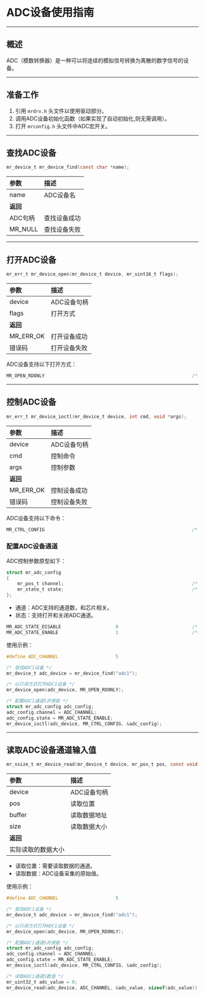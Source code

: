 # ADC设备使用指南

----------

## 概述

ADC（模数转换器）是一种可以将连续的模拟信号转换为离散的数字信号的设备。

----------

## 准备工作

1. 引用 `mrdrv.h` 头文件以使用驱动部分。
2. 调用ADC设备初始化函数（如果实现了自动初始化,则无需调用）。
3. 打开 `mrconfig.h` 头文件中ADC宏开关。

 ----------

## 查找ADC设备

```c
mr_device_t mr_device_find(const char *name);  
```

| 参数      | 描述     |
|:--------|:-------|
| name    | ADC设备名 |
| **返回**  |        |
| ADC句柄   | 查找设备成功 |
| MR_NULL | 查找设备失败 |

 ----------

## 打开ADC设备

```c
mr_err_t mr_device_open(mr_device_t device, mr_uint16_t flags);
```

| 参数        | 描述      |
|:----------|:--------|
| device    | ADC设备句柄 |
| flags     | 打开方式    |
| **返回**    |         |
| MR_ERR_OK | 打开设备成功  |
| 错误码       | 打开设备失败  |  

ADC设备支持以下打开方式：

```c
MR_OPEN_RDONLY                                                      /* 只读 */
```

 ----------

## 控制ADC设备

```c
mr_err_t mr_device_ioctl(mr_device_t device, int cmd, void *args);
```

| 参数        | 描述      |
|:----------|:--------|
| device    | ADC设备句柄 |
| cmd       | 控制命令    |
| args      | 控制参数    |
| **返回**    |         |
| MR_ERR_OK | 控制设备成功  |
| 错误码       | 控制设备失败  |

ADC设备支持以下命令：

```c
MR_CTRL_CONFIG                                                      /* 配置命令 */
```

### 配置ADC设备通道

ADC控制参数原型如下：

```c
struct mr_adc_config  
{  
    mr_pos_t channel;                                               /* 通道 */  
    mr_state_t state;                                               /* 状态 */
};
```

- 通道：ADC支持的通道数，和芯片相关。
- 状态：支持打开和关闭ADC通道。

```c
MR_ADC_STATE_DISABLE                    0                           /* 关闭通道 */
MR_ADC_STATE_ENABLE                     1                           /* 打开通道 */
```

使用示例：

```c
#define ADC_CHANNEL                     5

/* 查找ADC1设备 */    
mr_device_t adc_device = mr_device_find("adc1");

/* 以只读方式打开ADC1设备 */
mr_device_open(adc_device, MR_OPEN_RDONLY);

/* 配置ADC1通道5并使能 */
struct mr_adc_config adc_config;
adc_config.channel = ADC_CHANNEL;
adc_config.state = MR_ADC_STATE_ENABLE;
mr_device_ioctl(adc_device, MR_CTRL_CONFIG, &adc_config);
```

 ----------

## 读取ADC设备通道输入值

```c
mr_ssize_t mr_device_read(mr_device_t device, mr_pos_t pos, const void *buffer, mr_size_t size);
```

| 参数        | 描述      |
|:----------|:--------|
| device    | ADC设备句柄 |
| pos       | 读取位置    |
| buffer    | 读取数据地址  |
| size      | 读取数据大小  |
| **返回**    |         |
| 实际读取的数据大小 |         |

- 读取位置：需要读取数据的通道。
- 读取数据：ADC设备采集的原始值。

使用示例：

```c
#define ADC_CHANNEL                     5

/* 查找ADC1设备 */    
mr_device_t adc_device = mr_device_find("adc1");

/* 以只读方式打开ADC1设备 */
mr_device_open(adc_device, MR_OPEN_RDONLY);

/* 配置ADC1通道5并使能 */
struct mr_adc_config adc_config;
adc_config.channel = ADC_CHANNEL;
adc_config.state = MR_ADC_STATE_ENABLE;
mr_device_ioctl(adc_device, MR_CTRL_CONFIG, &adc_config);

/* 读取ADC1通道5数值 */
mr_uint32_t adc_value = 0;
mr_device_read(adc_device, ADC_CHANNEL, &adc_value, sizeof(adc_value));
```